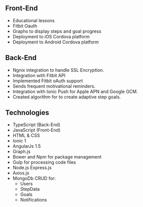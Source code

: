## Front-End
- Educational lessons
- Fitbit Oauth
- Graphs to display steps and goal progress
- Deployment to iOS Cordova platform
- Deployment to Android Cordova platform

## Back-End
- Ngnix integration to handle SSL Encryption.
- Integration with Fitbit API
- Implemented Fitbit oAuth support
- Sends frequent motivational reminders.
- Integration with Ionic Push for Apple APN and Google GCM. 
- Created algorithm for to create adaptive step goals.

## Technologies
* TypeScript (Back-End) 
* JavaScript (Front-End) 
* HTML & CSS
* Ionic 1
* AngularJs 1.5
* Graph.js
* Bower and Npm for package management
* Gulp for processing code files
* Node.js Express.js 
* Axios.js
* MongoDb CRUD for: 
  * Users
  * StepData
  * Goals
  * Notifications